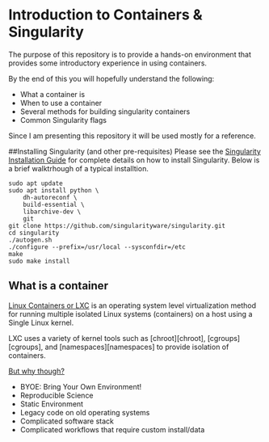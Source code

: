 # Introduction to Containers & Singularity

The purpose of this repository is to provide a hands-on environment that provides some introductory experience in using containers.

By the end of this you will hopefully understand the following:
* What a container is
* When to use a container
* Several methods for building singularity containers
* Common Singularity flags

Since I am presenting this repository it will be used mostly for a reference.  

##Installing Singularity (and other pre-requisites)
Please see the [Singularity Installation Guide](https://singularity.lbl.gov/docs-installation) for complete details on how to install Singularity.  Below is a brief walktrhough of a typical installtion.
```
sudo apt update
sudo apt install python \
    dh-autoreconf \
    build-essential \
    libarchive-dev \
    git
git clone https://github.com/singularityware/singularity.git
cd singularity
./autogen.sh
./configure --prefix=/usr/local --sysconfdir=/etc
make
sudo make install

```
 
## What is a container
[Linux Containers or LXC](https://en.wikipedia.org/wiki/LXC) is an operating system level virtualization method for running multiple isolated Linux systems (containers) on a host using a Single Linux kernel.

LXC uses a variety of kernel tools such as [chroot][chroot], [cgroups][cgroups], and [namespaces][namespaces] to provide isolation of containers.

[But why though?](https://singularity.lbl.gov/about#use-cases)
* BYOE: Bring Your Own Environment!
* Reproducible Science
* Static Environment
* Legacy code on old operating systems
* Complicated software stack
* Complicated workflows that require custom install/data
